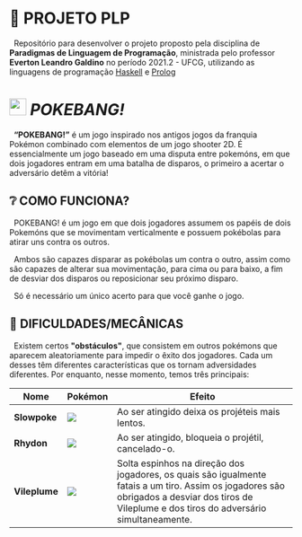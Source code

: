 # 📑 PROJETO PLP 

&nbsp; Repositório para desenvolver o projeto proposto pela disciplina de **Paradigmas de Linguagem de Programação**, ministrada pelo professor **Everton Leandro Galdino** no período 2021.2 - UFCG, utilizando as linguagens de programação [Haskell](https://github.com/aptandre/BANG/tree/main/Haskell/bang) e [Prolog]()

# <img src="https://cdn-icons-png.flaticon.com/512/188/188918.png?w=826&t=st=1657547419~exp=1657548019~hmac=fb3e922e92807a21bb9cf2c1a3a453e3b7d45432045977b093ac344f4a23b03f" width=30px> _POKEBANG!_

&nbsp; **“POKEBANG!”** é um jogo inspirado nos antigos jogos da franquia Pokémon combinado com elementos de um jogo shooter 2D. É essencialmente um jogo baseado em uma disputa entre pokemóns, em que dois jogadores entram em uma batalha de disparos, o primeiro a acertar o adversário detêm a vitória!

## ❔ COMO FUNCIONA?

<p>&nbsp; POKEBANG! é um jogo em que dois jogadores assumem os papéis de dois Pokemóns que se movimentam verticalmente e possuem pokébolas para atirar uns contra os outros.</p>

<p>&nbsp; Ambos são capazes disparar as pokébolas um contra o outro, assim como são capazes de alterar sua movimentação, para cima ou para baixo, a fim de desviar dos disparos ou reposicionar seu próximo disparo.</p>

<p>&nbsp; Só é necessário um único acerto para que você ganhe o jogo.</p>

## 🤔 DIFICULDADES/MECÂNICAS

<p>&nbsp; Existem certos <strong>"obstáculos"</strong>, que consistem em outros pokémons que aparecem aleatoriamente para impedir o êxito dos jogadores. Cada um desses têm diferentes características que os tornam adversidades diferentes. Por enquanto, nesse momento, temos três principais: </p>

| Nome  |  Pokémon  | Efeito |
| --------- | -------- | --------- |
| **Slowpoke** |<img src="https://img.pokemondb.net/sprites/sword-shield/normal/slowpoke.png"> | Ao ser atingido deixa os projéteis mais lentos. |
| **Rhydon** | <img src="https://pixelartmaker-data-78746291193.nyc3.digitaloceanspaces.com/image/1234ba855fd443b.png"> | Ao ser atingido, bloqueia o projétil, cancelado-o. |
| **Vileplume** | <img src="https://img.pokemondb.net/sprites/sword-shield/normal/vileplume.png"> | Solta espinhos na direção dos jogadores, os quais são igualmente fatais a um tiro. Assim os jogadores são obrigados a desviar dos tiros de Vileplume e dos tiros do adversário simultaneamente.

